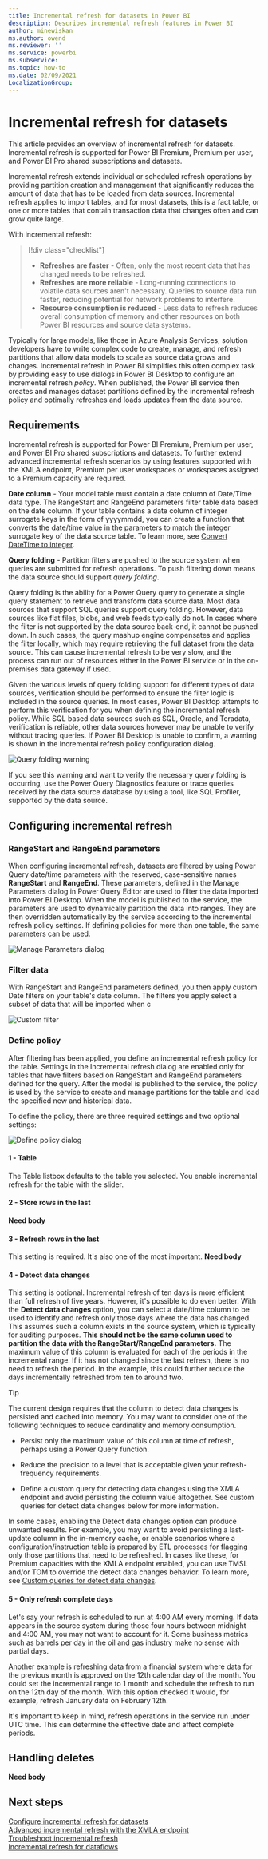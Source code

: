 ```yaml
---
title: Incremental refresh for datasets in Power BI
description: Describes incremental refresh features in Power BI
author: minewiskan
ms.author: owend
ms.reviewer: ''
ms.service: powerbi
ms.subservice: 
ms.topic: how-to
ms.date: 02/09/2021
LocalizationGroup: 
---
```

# Incremental refresh for datasets

This article provides an overview of incremental refresh for datasets. Incremental refresh is supported for Power BI Premium, Premium per user, and Power BI Pro shared subscriptions and datasets. 

Incremental refresh extends individual or scheduled refresh operations by providing partition creation and management that significantly reduces the amount of data that has to be loaded from data sources. Incremental refresh applies to import tables, and for most datasets, this is a fact table, or one or more tables that contain transaction data that changes often and can grow quite large.

With incremental refresh:

> [!div class="checklist"]
> * **Refreshes are faster** - Often, only the most recent data that has changed needs to be refreshed.  
> * **Refreshes are more reliable** - Long-running connections to volatile data sources aren't necessary. Queries to source data run faster, reducing potential for network problems to interfere.
> * **Resource consumption is reduced** - Less data to refresh reduces overall consumption of memory and other resources on both Power BI resources and source data systems.

Typically for large models, like those in Azure Analysis Services, solution developers have to write complex code to create, manage, and refresh partitions that allow data models to scale as source data grows and changes. Incremental refresh in Power BI simplifies this often complex task by providing easy to use dialogs in Power BI Desktop to configure an incremental refresh *policy*. When published, the Power BI service then creates and manages dataset partitions defined by the incremental refresh policy and optimally refreshes and loads updates from the data source.

## Requirements

Incremental refresh is supported for Power BI Premium, Premium per user, and Power BI Pro shared subscriptions and datasets. To further extend advanced incremental refresh scenarios by using features supported with the XMLA endpoint, Premium per user workspaces or workspaces assigned to a Premium capacity are required.

**Date column** - Your model table must contain a date column of Date/Time data type. The RangeStart and RangeEnd parameters filter table data based on the date column. If your table contains a date column of integer surrogate keys in the form of yyyymmdd, you can create a function that converts the date/time value in the parameters to match the integer surrogate key of the data source table. To learn more, see [Convert DateTime to integer](incremental-refresh-configure.md#convert-datetime-to-integer).

**Query folding** - Partition filters are pushed to the source system when queries are submitted for refresh operations. To push filtering down means the data source should support *query folding*.

Query folding is the ability for a Power Query query to generate a single query statement to retrieve and transform data source data. Most data sources that support SQL queries support query folding. However, data sources like flat files, blobs, and web feeds typically do not. In cases where the filter is not supported by the data source back-end, it cannot be pushed down. In such cases, the query mashup engine compensates and applies the filter locally, which may require retrieving the full dataset from the data source. This can cause incremental refresh to be very slow, and the process can run out of resources either in the Power BI service or in the on-premises data gateway if used.

Given the various levels of query folding support for different types of data sources, verification should be performed to ensure the filter logic is included in the source queries. In most cases, Power BI Desktop attempts to perform this verification for you when defining the incremental refresh policy. While SQL based data sources such as SQL, Oracle, and Teradata, verification is reliable, other data sources however may be unable to verify without tracing queries. If Power BI Desktop is unable to confirm, a warning is shown in the Incremental refresh policy configuration dialog.

 ![Query folding warning](media/incremental-refresh-overview/query-folding-warning.png)

If you see this warning and want to verify the necessary query folding is occurring, use the Power Query Diagnostics feature or trace queries received by the data source database by using a tool, like SQL Profiler, supported by the data source.

## Configuring incremental refresh

### RangeStart and RangeEnd parameters

When configuring incremental refresh, datasets are filtered by using Power Query date/time parameters with the reserved, case-sensitive names **RangeStart** and **RangeEnd**. These parameters, defined in the Manage Parameters dialog in Power Query Editor are used to filter the data imported into Power BI Desktop. When the model is published to the service, the parameters are used to dynamically partition the data into ranges. They are then overridden automatically by the service according to the incremental refresh policy settings. If defining policies for more than one table, the same parameters can be used.

![Manage Parameters dialog](media/incremental-refresh-overview/manage-parameters-small.png)

### Filter data

With RangeStart and RangeEnd parameters defined, you then apply custom Date filters on your table's date column. The filters you apply select a subset of data that will be imported when c

![Custom filter](media/incremental-refresh-overview/custom-filter.png)

### Define policy

After filtering has been applied, you define an incremental refresh policy for the table. Settings in the Incremental refresh dialog are enabled only for tables that have filters based on RangeStart and RangeEnd parameters defined for the query. After the model is published to the service, the policy is used by the service to create and manage partitions for the table and load the specified new and historical data. 

To define the policy, there are three required settings and two optional settings:

![Define policy dialog](media/incremental-refresh-overview/pbid-incremental-refresh-dialog.png)

#### 1 - Table

The Table listbox defaults to the table you selected. You enable incremental refresh for the table with the slider.

#### 2 - Store rows in the last

**Need body**

#### 3 - Refresh rows in the last

This setting is required. It's also one of the most important. **Need body**

#### 4 - Detect data changes

This setting is optional. Incremental refresh of ten days is more efficient than full refresh of five years. However, it's possible to do even better. With the **Detect data changes** option, you can select a date/time column to be used to identify and refresh only those days where the data has changed. This assumes such a column exists in the source system, which is typically for auditing purposes. **This should not be the same column used to partition the data with the RangeStart/RangeEnd parameters.** The maximum value of this column is evaluated for each of the periods in the incremental range. If it has not changed since the last refresh, there is no need to refresh the period. In the example, this could further reduce the days incrementally refreshed from ten to around two.

> [!TIP]
> The current design requires that the column to detect data changes is persisted and cached into memory. You may want to consider one of the following techniques to reduce cardinality and memory consumption.
>
> - Persist only the maximum value of this column at time of refresh, perhaps using a Power Query function.
>
> - Reduce the precision to a level that is acceptable given your refresh-frequency requirements.
>
> - Define a custom query for detecting data changes using the XMLA endpoint and avoid persisting the column value altogether. See custom queries for detect data changes below for more information.

In some cases, enabling the Detect data changes option can produce unwanted results. For example, you may want to avoid persisting a last-update column in the in-memory cache, or enable scenarios where a configuration/instruction table is prepared by ETL processes for flagging only those partitions that need to be refreshed. In cases like these, for Premium capacities with the XMLA endpoint enabled, you can use TMSL and/or TOM to override the detect data changes behavior. To learn more, see [Custom queries for detect data changes](incremental-refresh-xmla.md#custom-queries-for-detect-data-changes).

#### 5 - Only refresh complete days

Let's say your refresh is scheduled to run at 4:00 AM every morning. If data appears in the source system during those four hours between midnight and 4:00 AM, you may not want to account for it. Some business metrics such as barrels per day in the oil and gas industry make no sense with partial days.

Another example is refreshing data from a financial system where data for the previous month is approved on the 12th calendar day of the month. You could set the incremental range to 1 month and schedule the refresh to run on the 12th day of the month. With this option checked it would, for example, refresh January data on February 12th.

It's important to keep in mind, refresh operations in the service run under UTC time. This can determine the effective date and affect complete periods.

## Handling deletes

**Need body**

## Next steps

[Configure incremental refresh for datasets](incremental-refreh-configure.md)  
[Advanced incremental refresh with the XMLA endpoint](incremental-refresh-xmla.md)  
[Troubleshoot incremental refresh](incremental-refresh-troubleshoot.md)  
[Incremental refresh for dataflows](../transform-model/dataflows/dataflows-premium-features.md#incremental-refresh)
